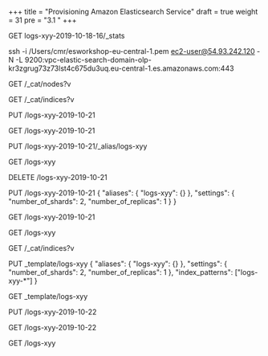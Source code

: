 +++
title = "Provisioning Amazon Elasticsearch Service"
draft = true
weight = 31
pre = "3.1 "
+++


GET logs-xyy-2019-10-18-16/_stats


ssh -i /Users/cmr/esworkshop-eu-central-1.pem ec2-user@54.93.242.120 -N -L 9200:vpc-elastic-search-domain-olp-kr3zgrug73z73lst4c675du3uq.eu-central-1.es.amazonaws.com:443


GET /_cat/nodes?v

GET /_cat/indices?v

PUT /logs-xyy-2019-10-21

GET /logs-xyy-2019-10-21

PUT /logs-xyy-2019-10-21/_alias/logs-xyy

GET /logs-xyy

DELETE /logs-xyy-2019-10-21

PUT /logs-xyy-2019-10-21
{
  "aliases": {
    "logs-xyy": {}
  },
  "settings": {
    "number_of_shards": 2,
    "number_of_replicas": 1
  }
}

GET /logs-xyy-2019-10-21

GET /logs-xyy

GET /_cat/indices?v

PUT _template/logs-xyy
{
  "aliases": {
    "logs-xyy": {}
  },
  "settings": {
    "number_of_shards": 2,
    "number_of_replicas": 1
  },
  "index_patterns": ["logs-xyy-*"]
}

GET _template/logs-xyy

PUT /logs-xyy-2019-10-22

GET /logs-xyy-2019-10-22

GET /logs-xyy